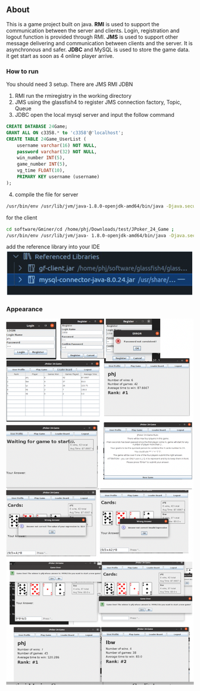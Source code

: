 ## About
This is a game project built on java. **RMI** is used to support the communication between the server and clients. Login, registration and logout function is provided through RMI. **JMS** is used to support other message delivering and communication between clients and the server. It is asynchronous and safer. **JDBC** and MySQL is used to store the game data. it get start as soon as 4 online player arrive.

### How to run

You should need 3 setup. There are JMS RMI JDBN
1. RMI
run the rmiregistry in the working directory
2. JMS
using the glassfish4 to register JMS connection factory, Topic, Queue
3. JDBC
open the local mysql server and input the follow command 
```SQL
CREATE DATABASE 24Game;
GRANT ALL ON c3358.* to 'c3358'@'localhost'; 
CREATE TABLE 24Game_UserList (
    username varchar(16) NOT NULL,
    password varchar(32) NOT NULL,
    win_number INT(5),
    game_number INT(5),
    vg_time FLOAT(10),
    PRIMARY KEY username (username)
);
```
4. compile the file
for server
```sh
/usr/bin/env /usr/lib/jvm/java-1.8.0-openjdk-amd64/bin/java -Djava.security.policy=./security.policy - Dfile.encoding=UTF-8 -cp GameServer
```
for the client
```sh
cd software/Gminer/cd /home/phj/Downloads/test/JPoker_24_Game ; 
/usr/bin/env /usr/lib/jvm/java- 1.8.0-openjdk-amd64/bin/java -Djava.security.policy=./security.policy -Dfile.encoding=UTF-8 -cp /tmp/cp_5odlhhubhghrelj2aapw57dyi.jar GameGUI 127.0.0.1
```
add the reference library into your IDE
![](https://raw.githubusercontent.com/PANhuihuihuihui/PicBed/main/202209120014814.png)


### Appearance
![](https://raw.githubusercontent.com/PANhuihuihuihui/PicBed/main/202209120016459.png)
![](https://raw.githubusercontent.com/PANhuihuihuihui/PicBed/main/202209120017464.png)